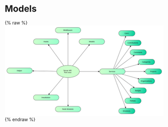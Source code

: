 # Models

{% raw %}
<object data="../assets/Server_API_Models.svg" type="image/svg+xml">
![](../assets/overview_api3.svg)
</object>
{% endraw %}


